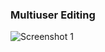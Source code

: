 ### Multiuser Editing

![Screenshot 1](https://i.postimg.cc/QMkgn88Y/Untitled-1.png
 "Screenshot 1")